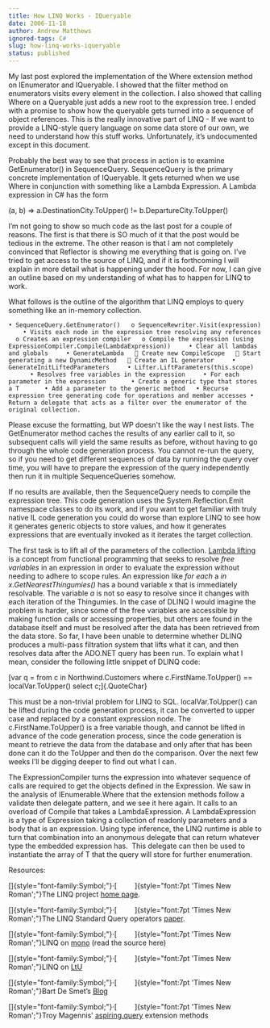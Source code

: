 ```yaml
---
title: How LINQ Works - IQueryable
date: 2006-11-18
author: Andrew Matthews
ignored-tags: C#
slug: how-linq-works-iqueryable
status: published
---
```


My last post explored the implementation of the Where extension method on IEnumerator and IQueryable. I showed that the filter method on enumerators visits every element in the collection. I also showed that calling Where on a Queryable just adds a new root to the expression tree. I ended with a promise to show how the queryable gets turned into a sequence of object references. This is the really innovative part of LINQ - If we want to provide a LINQ-style query language on some data store of our own, we need to understand how this stuff works. Unfortunately, it’s undocumented except in this document.

Probably the best way to see that process in action is to examine GetEnumerator() in SequenceQuery. SequenceQuery is the primary concrete implementation of IQueryable. It gets returned when we use Where in conjunction with something like a Lambda Expression. A Lambda expression in C\# has the form

(a, b) =\> a.DestinationCity.ToUpper() != b.DepartureCity.ToUpper()

I’m not going to show so much code as the last post for a couple of reasons. The first is that there is SO much of it that the post would be tedious in the extreme. The other reason is that I am not completely convinced that Reflector is showing me everything that is going on. I’ve tried to get access to the source of LINQ, and if it is forthcoming I will explain in more detail what is happening under the hood. For now, I can give an outline based on my understanding of what has to happen for LINQ to work.

What follows is the outline of the algorithm that LINQ employs to query something like an in-memory collection.

`• SequenceQuery.GetEnumerator()   o SequenceRewriter.Visit(expression)     • Visits each node in the expression tree resolving any references   o Creates an expression compiler   o Compile the expression (using ExpressionCompiler.Compile(LambdaExpression))     • Clear all lambdas and globals     • GenerateLambda    Create new CompileScope    Start generating a new DynamicMethod    Create an IL generator     • GenerateInitLiftedParameters     • Lifter.LiftParameters(this.scope)       • Resolves free variables in the expression     • For each parameter in the expression       • Create a generic type that stores a T       • Add a parameter to the generic method   • Recurse expression tree generating code for operations and member accesses • Return a delegate that acts as a filter over the enumerator of the original collection.`

Please excuse the formatting, but WP doesn't like the way I nest lists. The GetEnumerator method caches the results of any earlier call to it, so subsequent calls will yield the same results as before, without having to go through the whole code generation process. You cannot re-run the query, so if you need to get different sequences of data by running the query over time, you will have to prepare the expression of the query independently then run it in multiple SequenceQueries somehow.

If no results are available, then the SequenceQuery needs to compile the expression tree. This code generation uses the System.Reflection.Emit namespace classes to do its work, and if you want to get familiar with truly native IL code generation you could do worse than explore LINQ to see how it generates generic objects to store values, and how it generates expressions that are eventually invoked as it iterates the target collection.

The first task is to lift all of the parameters of the collection. [Lambda lifting](http://en.wikipedia.org/wiki/Lambda_Lifting) is a concept from functional programming that seeks to resolve *free variables* in an expression in order to evaluate the expression without needing to adhere to scope rules. An expression like *for each* a *in x.GetNearestThingumies()* has a bound variable x that is immediately resolvable. The variable *a* is not so easy to resolve since it changes with each iteration of the Thingumies. In the case of DLINQ I would imagine the problem is harder, since some of the free variables are accessible by making function calls or accessing properties, but others are found in the database itself and must be resolved after the data has been retrieved from the data store. So far, I have been unable to determine whether DLINQ produces a multi-pass filtration system that lifts what it can, and then resolves data after the ADO.NET query has been run. To explain what I mean, consider the following little snippet of DLINQ code:

[var q = from c in Northwind.Customers where c.FirstName.ToUpper() == localVar.ToUpper() select c;]{.QuoteChar}

This must be a non-trivial problem for LINQ to SQL. localVar.ToUpper() can be lifted during the code generation process, it can be converted to upper case and replaced by a constant expression node. The c.FirstName.ToUpper() is a free variable though, and cannot be lifted in advance of the code generation process, since the code generation is meant to retrieve the data from the database and only after that has been done can it do the ToUpper and then do the comparison. Over the next few weeks I’ll be digging deeper to find out what I can.

The ExpressionCompiler turns the expression into whatever sequence of calls are required to get the objects defined in the Expression. We saw in the analysis of IEnumerable.Where that the extension methods follow a validate then delegate pattern, and we see it here again. It calls to an overload of Compile that takes a LambdaExpression. A LambdaExpression is a type of Expression taking a collection of readonly parameters and a body that is an expression. Using type inference, the LINQ runtime is able to turn that combination into an anonymous delegate that can return whatever type the embedded expression has.  This delegate can then be used to instantiate the array of T that the query will store for further enumeration.

Resources:

[]{style="font-family:Symbol;"}·[         ]{style="font:7pt 'Times New Roman';"}The LINQ project [home page](http://msdn.microsoft.com/data/ref/linq/).

[]{style="font-family:Symbol;"}·[         ]{style="font:7pt 'Times New Roman';"}The LINQ Standard Query operators [paper](http://download.microsoft.com/download/5/8/6/5868081c-68aa-40de-9a45-a3803d8134b8/Standard_Query_Operators.doc).

[]{style="font-family:Symbol;"}·[         ]{style="font:7pt 'Times New Roman';"}LINQ on [mono](http://www.go-mono.com/archive/1.1.14/) (read the source here)

[]{style="font-family:Symbol;"}·[         ]{style="font:7pt 'Times New Roman';"}LINQ on [LtU](http://lambda-the-ultimate.org/node/1253)

[]{style="font-family:Symbol;"}·[         ]{style="font:7pt 'Times New Roman';"}Bart De Smet’s [Blog](http://community.bartdesmet.net/blogs/bart/archive/2006/07/04/4115.aspx)

[]{style="font-family:Symbol;"}·[         ]{style="font:7pt 'Times New Roman';"}Troy Magennis’ [aspiring.query](http://aspiring-technology.com/blogs/troym/archive/2006/10/06/24.aspx) extension methods
